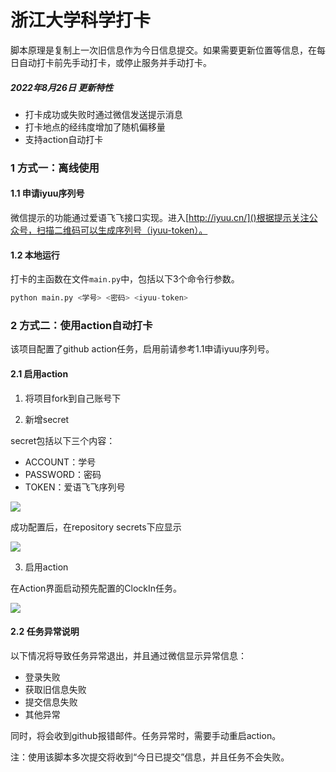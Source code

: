# 浙江大学科学打卡

脚本原理是复制上一次旧信息作为今日信息提交。如果需要更新位置等信息，在每日自动打卡前先手动打卡，或停止服务并手动打卡。

##### 2022年8月26日 更新特性
- 打卡成功或失败时通过微信发送提示消息
- 打卡地点的经纬度增加了随机偏移量
- 支持action自动打卡

### 1 方式一：离线使用

#### 1.1 申请iyuu序列号

微信提示的功能通过爱语飞飞接口实现。进入[http://iyuu.cn/]()根据提示关注公众号，扫描二维码可以生成序列号（iyuu-token）。

#### 1.2 本地运行

打卡的主函数在文件`main.py`中，包括以下3个命令行参数。

``` py
python main.py <学号> <密码> <iyuu-token>
```

### 2 方式二：使用action自动打卡

该项目配置了github action任务，启用前请参考1.1申请iyuu序列号。

#### 2.1 启用action

1. 将项目fork到自己账号下

2. 新增secret

secret包括以下三个内容：

- ACCOUNT：学号
- PASSWORD：密码
- TOKEN：爱语飞飞序列号

![](https://github.com/Chen-Carl/daily-ZJU/raw/main/images/readme-1.png)

成功配置后，在repository secrets下应显示

![](https://github.com/Chen-Carl/daily-ZJU/raw/main/images/readme-2.png)

3. 启用action

在Action界面启动预先配置的ClockIn任务。

![](https://github.com/Chen-Carl/daily-ZJU/raw/main/images/readme-3.png)

#### 2.2 任务异常说明

以下情况将导致任务异常退出，并且通过微信显示异常信息：
- 登录失败
- 获取旧信息失败
- 提交信息失败
- 其他异常

同时，将会收到github报错邮件。任务异常时，需要手动重启action。

注：使用该脚本多次提交将收到“今日已提交”信息，并且任务不会失败。